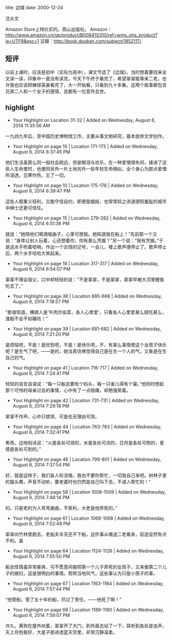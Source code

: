 title: 边城
date: 2000-12-24

沈从文

Amazon Store上特价买的，燕山出版社。
Amazon：<http://www.amazon.cn/gp/product/B00841S310/ref=wms_ohs_product?ie=UTF8&psc=1>
豆瓣：<http://book.douban.com/subject/1852117/>

## 短评
以前上课时，应该是初中（实际为高中），课文节选了《边城》，当时想着要找来全文读一读，印象中一直没有读完，今天下午终于看完了，希望翠翠能等来二老。也许我也应该把棒球英豪看完了，大一开始看，只看到九十多集。这两个故事都包含兄弟二人和一个女子的感情，且都有一位意外去世。

## highlight

- Your Highlight on Location 31-32 | Added on Wednesday, August 6, 2014 11:35:56 AM

一九四九年后，至中国历史博物馆工作，主要从事文物研究，基本放弃文学创作。

- Your Highlight on page 10 | Location 171-173 | Added on Wednesday, August 6, 2014 6:37:45 PM

他们生活虽那么同一般社会疏远，但是眼泪与欢乐，在一种爱憎得失间，揉进了这些人生命里时，也便同另外一片土地另外一些年轻生命相似，全个身心为那点爱憎所浸透，见寒作热，忘了一切。

- Your Highlight on page 10 | Location 175-176 | Added on Wednesday, August 6, 2014 6:39:47 PM

这些人既重义轻利，又能守信自约，即便是娼妓，也常常较之讲道德知羞耻的城市中绅士还更可信任。

- Your Highlight on page 15 | Location 279-282 | Added on Wednesday, August 6, 2014 6:51:36 PM

就说：“她陪他们喝酒唱曲子，心里可想我。她知道我在船上！”先前那一个又说：“身体让别人玩着，心还想着你，你有甚么凭据？”另一个说：“我有凭据。”于是这水手吹着唿哨，作出一个古怪的记号，一会儿，楼上歌声便停止了。歌声停止后，两个水手哈哈大笑起来。

- Your Highlight on page 18 | Location 317-317 | Added on Wednesday, August 6, 2014 6:54:07 PM

翠翠不理会祖父，口中却轻轻的说：“不是翠翠，不是翠翠，翠翠早被大河里鲤鱼吃去了。”

- Your Highlight on page 38 | Location 665-666 | Added on Wednesday, August 6, 2014 7:18:57 PM

“那谁知道。横顺人是‘牛肉炒韭菜，各人心里爱’，只看各人心里爱甚么就吃甚么，渡船不会不如碾坊！”

- Your Highlight on page 39 | Location 681-682 | Added on Wednesday, August 6, 2014 7:21:20 PM

是烦恼吧，不是！是忧愁吧，不是！是快乐吧，不，有甚么事情使这个女孩子快乐呢？是生气了吧，——是的，她当真仿佛觉得自己是在生一个人的气，又象是在生自己的气。

- Your Highlight on page 41 | Location 716-717 | Added on Wednesday, August 6, 2014 7:24:41 PM

轻轻的自言自语说：“每一只船总要有个码头，每一只雀儿得有个窠。”他同时想起那个可怜的母亲过去的事情，心中有了一点隐痛，却勉强笑着。

- Your Highlight on page 42 | Location 731-731 | Added on Wednesday, August 6, 2014 7:29:18 PM

翠翠不作声，心中只想哭，可是也无理由可哭。

- Your Highlight on page 44 | Location 763-763 | Added on Wednesday, August 6, 2014 7:32:41 PM

希奇。边地俗话说：“火是各处可烧的，水是各处可流的，日月是各处可照的，爱情是各处可到的。”

- Your Highlight on page 46 | Location 799-801 | Added on Wednesday, August 6, 2014 7:37:54 PM

好，就是这样子，我们各人轮流唱，我也不要你帮忙，一切我自己来吧。树林子里的猫头鹰，声音不动听，要老婆时也仍然是自己叫下去，不请人帮忙的！”

- Your Highlight on page 58 | Location 1008-1009 | Added on Wednesday, August 6, 2014 7:48:14 PM

的。只是老的为人弯弯曲曲，不索利，大老是他弄死的。”

- Your Highlight on page 61 | Location 1068-1068 | Added on Wednesday, August 6, 2014 7:52:49 PM

翠翠向竹林里跑去，老船夫半天还不下船，这件事从傩送二老看来，前途显然有点不利。虽

- Your Highlight on page 64 | Location 1124-1126 | Added on Wednesday, August 6, 2014 7:55:50 PM

船总性情虽异常豪爽，可不愿意间接把第一个儿子弄死的女孩子，又来做第二个儿子的媳妇，这是很明白的事情。若照当地风气，这些事认为只是小孩子的事，

- Your Highlight on page 67 | Location 1163-1164 | Added on Wednesday, August 6, 2014 7:57:44 PM

“他管船，管了五十年的船，尽过了责任，——他死了啊！”

- Your Highlight on page 68 | Location 1189-1190 | Added on Wednesday, August 6, 2014 7:59:07 PM

许久。黄狗在屋外吠着，翠翠开了大门，到外面去站了一下，耳听到各处是虫声，天上月色极好，大星子嵌进透蓝天空里，非常沉静温柔。

